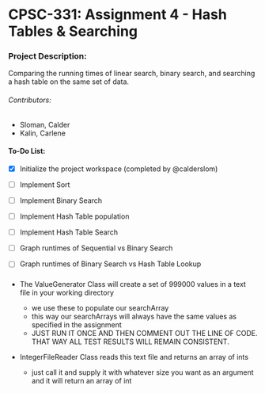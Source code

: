# CPSC-331: Assignment 4 - Hash Tables & Searching

### Project Description:
Comparing the running times of linear search, binary search, and searching a hash table on the same set of data.

###### Contributors:
 - Sloman, Calder
 - Kalin, Carlene

#### To-Do List:
- [X] Initialize the project workspace (completed by @calderslom)
- [ ] Implement Sort
- [ ] Implement Binary Search
- [ ] Implement Hash Table population
- [ ] Implement Hash Table Search
- [ ] Graph runtimes of Sequential vs Binary Search
- [ ] Graph runtimes of Binary Search vs Hash Table Lookup


###
- The ValueGenerator Class will create a set of 999000 values in a text file in your working directory
	- we use these to populate our searchArray
	- this way our searchArrays will always have the same values as specified in the assignment
	- JUST RUN IT ONCE AND THEN COMMENT OUT THE LINE OF CODE. THAT WAY ALL TEST RESULTS WILL REMAIN CONSISTENT.

- IntegerFileReader Class reads this text file and returns an array of ints
	- just call it and supply it with whatever size you want as an argument and it will return an array of int



